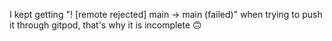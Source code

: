  I kept getting "! [remote rejected] main -> main (failed)" when trying to push it through gitpod, that's why it is incomplete 🙃
